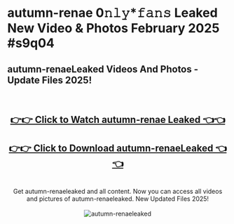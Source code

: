 # autumn-renae 0𝚗𝚕𝚢*𝚏𝚊𝚗𝚜 Leaked New Video & Photos February 2025 #s9q04

<h2>autumn-renaeLeaked Videos And Photos - Update Files 2025!</h2>
<br>
<div align="center">
<h2><a href="https://mediaupload.pro?title=autumn-renae&ref=11F" rel="nofollow">👉👉 Click to Watch autumn-renae Leaked 👈👈</a></h2>
<h2><a href="https://mediaupload.pro?title=autumn-renae&ref=11F" rel="nofollow">👉👉 Click to Download autumn-renaeLeaked 👈👈</a></h2>
<br>
Get autumn-renaeleaked and all content. Now you can access all videos and pictures of autumn-renaeleaked. New Updated Files 2025!
<br>
<br>
<a href="https://mediaupload.pro?title=autumn-renae&ref=11F" rel="nofollow" data-target="animated-image.originalLink"><img src="https://i.ibb.co/Gkj2r4b/banner.png" alt="autumn-renaeleaked" style="max-width: 100%; display: inline-block;" data-target="animated-image.originalImage"></a>
</div>
<br>

